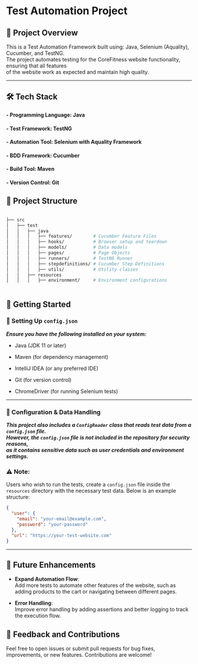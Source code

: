 # Test Automation Project

## 📌 Project Overview ##

This is a Test Automation Framework built using: Java, Selenium (Aquality), Cucumber, and TestNG.  
The project automates testing for the CoreFitness website functionality, ensuring that all features  
of the website work as expected and maintain high quality.  


---


## 🛠️ Tech Stack ##

#### - Programming Language: Java

#### - Test Framework: TestNG

#### - Automation Tool: Selenium with Aquality Framework

#### - BDD Framework: Cucumber

#### - Build Tool: Maven

#### - Version Control: Git  


## 📁 Project Structure ##


```bash

├── src
│   ├── test
│   │   ├── java
│   │   │   ├── features/        # Cucumber Feature Files
│   │   │   ├── hooks/           # Browser setup and teardown
│   │   │   ├── models/          # Data models
│   │   │   ├── pages/           # Page Objects
│   │   │   ├── runners/         # TestNG Runner
│   │   │   ├── stepdefinitions/ # Cucumber Step Definitions
│   │   │   ├── utils/           # Utility classes
│   │   ├── resources
│   │   │   ├── environment/     # Environment configurations
 
```


## 🚀 Getting Started ##

### 🔧 Setting Up `config.json`


***Ensure you have the following installed on your system:***


- Java (JDK 11 or later)

- Maven (for dependency management)

- IntelliJ IDEA (or any preferred IDE)

- Git (for version control)

- ChromeDriver (for running Selenium tests)

---

### 🔐 Configuration & Data Handling

***This project also includes a **`ConfigReader`** class that reads test data from a `config.json` file.  
However, **the `config.json` file is not included in the repository** for security reasons,  
as it contains sensitive data such as user credentials and environment settings.***

### ⚠️ Note:

Users who wish to run the tests, create a `config.json` file inside the `resources` directory with the necessary test data. Below is an example structure:

```json
{
  "user": {
    "email": "your-email@example.com",
    "password": "your-password"
  },
  "url": "https://your-test-website.com"
}

```

---
## 🌱 Future Enhancements ##

- **Expand Automation Flow**:  
  Add more tests to automate other features of the website, such as adding products to the cart or navigating between different pages.  

- **Error Handling**:  
  Improve error handling by adding assertions and better logging to track the execution flow.  


## 📣 Feedback and Contributions ##

Feel free to open issues or submit pull requests for bug fixes, improvements, or new features. Contributions are welcome!  
